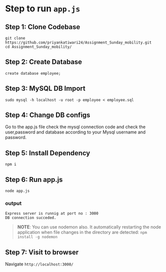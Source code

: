 # Step to run ```app.js```

## Step 1: Clone Codebase
```git clone https://github.com/priyankatiwari24/Assignment_Sunday_mobility.git```  
```cd Assignment_Sunday_mobility/```

## Step 2: Create Database
```create database employee;```

## Step 3: MySQL DB Import
```sudo mysql -h localhost -u root -p employee < employee.sql```

## Step 4: Change DB configs
Go to the app.js file check the mysql connection code and check the user,password and database according to your Mysql username and password.

## Step 5: Install Dependency
```npm i```

## Step 6: Run app.js
```node app.js```

### output
`Express server is runnig at port no : 3000`   
`DB connection succeded.`  



> **NOTE**:
> You can use nodemon also. It automatically restarting the node application when file changes in the directory are detected:
```npm install -g nodemon```

## Step 7: Visit to browser
Navigate ```http://localhost:3000/```
